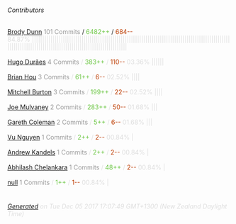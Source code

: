 ###### Contributors
[Brody Dunn](https://github.com/brodyd)
<font color="#999">101 Commits</font> / <font color="#6cc644">6482++</font> / <font color="#bd3c00"> 684--</font>
<font color="#dedede">84.87%&nbsp;<font color="#dedede">||||||||||||||||||||||||||||||||||||||||||||||||||||||||||||||||||||||||||||||||||||||||||||||||||||||||||||||||||||||||||||||||||||||||||||||||||||||||||</font><br><br>
[Hugo Durães](https://github.com/hugoduraes)
<font color="#999">4 Commits</font> / <font color="#6cc644">383++</font> / <font color="#bd3c00"> 110--</font>
<font color="#dedede">03.36%&nbsp;<font color="#dedede">||||||</font><br><br>
[Brian Hou](https://github.com/brhou)
<font color="#999">3 Commits</font> / <font color="#6cc644">61++</font> / <font color="#bd3c00"> 6--</font>
<font color="#dedede">02.52%&nbsp;<font color="#dedede">||||</font><br><br>
[Mitchell Burton](https://github.com/MitchellBurton)
<font color="#999">3 Commits</font> / <font color="#6cc644">199++</font> / <font color="#bd3c00"> 22--</font>
<font color="#dedede">02.52%&nbsp;<font color="#dedede">||||</font><br><br>
[Joe Mulvaney](https://github.com/mycrobe)
<font color="#999">2 Commits</font> / <font color="#6cc644">283++</font> / <font color="#bd3c00"> 50--</font>
<font color="#dedede">01.68%&nbsp;<font color="#dedede">|||</font><br><br>
[Gareth Coleman](https://github.com/layerzerolabs)
<font color="#999">2 Commits</font> / <font color="#6cc644">5++</font> / <font color="#bd3c00"> 6--</font>
<font color="#dedede">01.68%&nbsp;<font color="#dedede">|||</font><br><br>
[Vu Nguyen](https://github.com/vudknguyen)
<font color="#999">1 Commits</font> / <font color="#6cc644">2++</font> / <font color="#bd3c00"> 2--</font>
<font color="#dedede">00.84%&nbsp;<font color="#dedede">|</font><br><br>
[Andrew Kandels](https://github.com/akandels)
<font color="#999">1 Commits</font> / <font color="#6cc644">2++</font> / <font color="#bd3c00"> 2--</font>
<font color="#dedede">00.84%&nbsp;<font color="#dedede">|</font><br><br>
[Abhilash Chelankara](https://github.com/abhiche)
<font color="#999">1 Commits</font> / <font color="#6cc644">48++</font> / <font color="#bd3c00"> 2--</font>
<font color="#dedede">00.84%&nbsp;<font color="#dedede">|</font><br><br>
[null](https://github.com/ssreedharan)
<font color="#999">1 Commits</font> / <font color="#6cc644">1++</font> / <font color="#bd3c00"> 1--</font>
<font color="#dedede">00.84%&nbsp;<font color="#dedede">|</font><br><br>
###### [Generated](https://github.com/jakeleboeuf/contributor) on Tue Dec 05 2017 17:07:49 GMT+1300 (New Zealand Daylight Time)